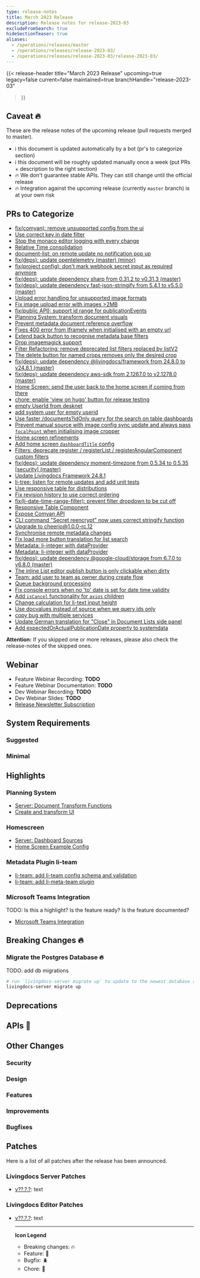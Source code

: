 ```yaml
---
type: release-notes
title: March 2023 Release
description: Release notes for release-2023-03
excludeFromSearch: true
hideSectionTeaser: true
aliases:
  - /operations/releases/master
  - /operations/releases/release-2023-03/
  - /operations/releases/release-2023-03/release-2023-03/
---
```


{{< release-header
  title="March 2023 Release"
  upcoming=true
  legacy=false
  current=false
  maintained=true
  branchHandle="release-2023-03"
>}}

## Caveat :fire:

These are the release notes of the upcoming release (pull requests merged to master).

- :information_source: this document is updated automatically by a bot (pr's to categorize section)
- :information_source: this document will be roughly updated manually once a week (put PRs + description to the right section)
- :fire: We don't guarantee stable APIs. They can still change until the official release
- :fire: Integration against the upcoming release (currently `master` branch) is at your own risk

## PRs to Categorize
* [fix(comyan): remove unsupported config from the ui](https://github.com/livingdocsIO/livingdocs-editor/pull/6184)
* [Use correct key in date filter](https://github.com/livingdocsIO/livingdocs-server/pull/5112)
* [Stop the monaco editor logging with every change](https://github.com/livingdocsIO/livingdocs-editor/pull/6186)
* [Relative Time consolidation](https://github.com/livingdocsIO/livingdocs-editor/pull/6193)
* [document-list: on remote update no notification pop up](https://github.com/livingdocsIO/livingdocs-editor/pull/6137)
* [fix(deps): update opentelemetry (master) (minor)](https://github.com/livingdocsIO/livingdocs-server/pull/5040)
* [fix(project config): don't mark webhook secret input as required anymore](https://github.com/livingdocsIO/livingdocs-editor/pull/6192)
* [fix(deps): update dependency sharp from 0.31.2 to v0.31.3 (master)](https://github.com/livingdocsIO/livingdocs-server/pull/5105)
* [fix(deps): update dependency fast-json-stringify from 5.4.1 to v5.5.0 (master)](https://github.com/livingdocsIO/livingdocs-server/pull/5108)
* [Upload error handling for unsupported image formats](https://github.com/livingdocsIO/livingdocs-editor/pull/6183)
* [Fix image upload error with images >2MB](https://github.com/livingdocsIO/livingdocs-server/pull/5101)
* [fix(public API): support id range for publicationEvents](https://github.com/livingdocsIO/livingdocs-server/pull/5098)
* [Planning System: transform document visuals](https://github.com/livingdocsIO/livingdocs-editor/pull/6139)
* [Prevent metadata document reference overflow](https://github.com/livingdocsIO/livingdocs-editor/pull/6179)
* [Fixes 400 error from Iframely when initialised with an empty url](https://github.com/livingdocsIO/livingdocs-editor/pull/5926)
* [Extend back button to recognise metadata base filters](https://github.com/livingdocsIO/livingdocs-editor/pull/6153)
* [Drop imagemagick support](https://github.com/livingdocsIO/livingdocs-server/pull/5095)
* [Filter Refactoring: remove deprecated list filters replaced by listV2](https://github.com/livingdocsIO/livingdocs-editor/pull/6166)
* [The delete button for named crops removes only the desired crop](https://github.com/livingdocsIO/livingdocs-editor/pull/6167)
* [fix(deps): update dependency @livingdocs/framework from 24.8.0 to v24.8.1 (master)](https://github.com/livingdocsIO/livingdocs-server/pull/5082)
* [fix(deps): update dependency aws-sdk from 2.1267.0 to v2.1278.0 (master)](https://github.com/livingdocsIO/livingdocs-server/pull/5084)
* [Home Screen: send the user back to the home screen if coming from there](https://github.com/livingdocsIO/livingdocs-editor/pull/6158)
* [chore: enable 'view on hugo' button for release testing](https://github.com/livingdocsIO/livingdocs-server/pull/5087)
* [empty UserId from desknet](https://github.com/livingdocsIO/livingdocs-server/pull/5086)
* [add system user for empty userid](https://github.com/livingdocsIO/livingdocs-editor/pull/6161)
* [Use faster /documents?idOnly query for the search on table dashboards](https://github.com/livingdocsIO/livingdocs-editor/pull/6152)
* [Prevent manual source with image config sync update and always pass `focalPoint` when initialising image cropper](https://github.com/livingdocsIO/livingdocs-editor/pull/6141)
* [Home screen refinements](https://github.com/livingdocsIO/livingdocs-editor/pull/6149)
* [Add home screen `dashboardTitle` config](https://github.com/livingdocsIO/livingdocs-server/pull/5074)
* [Filters: deprecate register / registerList / registerAngularComponent custom filters](https://github.com/livingdocsIO/livingdocs-editor/pull/6150)
* [fix(deps): update dependency moment-timezone from 0.5.34 to 0.5.35 [security] (master)](https://github.com/livingdocsIO/livingdocs-editor/pull/5822)
* [Update Livingdocs Framework 24.8.1](https://github.com/livingdocsIO/livingdocs-editor/pull/6145)
* [li-tree: listen for remote updates and add unit tests](https://github.com/livingdocsIO/livingdocs-editor/pull/6105)
* [Use responsive table for distributions](https://github.com/livingdocsIO/livingdocs-editor/pull/6143)
* [Fix revision history to use correct ordering](https://github.com/livingdocsIO/livingdocs-server/pull/5071)
* [fix(li-date-time-range-filter): prevent filter dropdown to be cut off](https://github.com/livingdocsIO/livingdocs-editor/pull/6140)
* [Responsive Table Component](https://github.com/livingdocsIO/livingdocs-editor/pull/6134)
* [Expose Comyan API](https://github.com/livingdocsIO/livingdocs-server/pull/5069)
* [CLI command "Secret reencrypt" now uses correct stringify function ](https://github.com/livingdocsIO/livingdocs-server/pull/5064)
* [Upgrade to cheerio@1.0.0-rc.12](https://github.com/livingdocsIO/livingdocs-server/pull/5063)
* [Synchronise remote metadata changes](https://github.com/livingdocsIO/livingdocs-editor/pull/5861)
* [Fix load more button translation for list search](https://github.com/livingdocsIO/livingdocs-editor/pull/6131)
* [Metadata: li-integer with dataProvider](https://github.com/livingdocsIO/livingdocs-server/pull/5058)
* [Metadata: li-integer with dataProvider](https://github.com/livingdocsIO/livingdocs-editor/pull/6124)
* [fix(deps): update dependency @google-cloud/storage from 6.7.0 to v6.8.0 (master)](https://github.com/livingdocsIO/livingdocs-server/pull/5056)
* [The inline List editor publish button is only clickable when dirty](https://github.com/livingdocsIO/livingdocs-editor/pull/6121)
* [Team: add user to team as owner during create flow](https://github.com/livingdocsIO/livingdocs-editor/pull/6078)
* [Queue background processing](https://github.com/livingdocsIO/livingdocs-server/pull/5054)
* [Fix console errors when no 'to' date is set for date time validity](https://github.com/livingdocsIO/livingdocs-editor/pull/6106)
* [Add `isCancel` functionality for `axios` children](https://github.com/livingdocsIO/livingdocs-editor/pull/6118)
* [Change calculation for li-text input height](https://github.com/livingdocsIO/livingdocs-editor/pull/6111)
* [ Use docvalues instead of source when we query ids only](https://github.com/livingdocsIO/livingdocs-server/pull/5053)
* [copy bug with multiple services](https://github.com/livingdocsIO/livingdocs-editor/pull/6112)
* [Update German translation for "Close" in Document Lists side panel](https://github.com/livingdocsIO/livingdocs-editor/pull/6107)
* [Add expectedOrActualPublicationDate property to systemdata](https://github.com/livingdocsIO/livingdocs-server/pull/5050)

**Attention:** If you skipped one or more releases, please also check the release-notes of the skipped ones.

## Webinar

* Feature Webinar Recording: **TODO**
* Feature Webinar Documentation: **TODO**
* Dev Webinar Recording: **TODO**
* Dev Webinar Slides: **TODO**
* [Release Newsletter Subscription](https://confirmsubscription.com/h/j/61B064416E79453D)

## System Requirements

### Suggested

### Minimal


## Highlights

### Planning System

* [Server: Document Transform Functions](https://github.com/livingdocsIO/livingdocs-server/pull/5010)
* [Create and transform UI](https://github.com/livingdocsIO/livingdocs-editor/pull/6060)

### Homescreen

* [Server: Dashboard Sources](https://github.com/livingdocsIO/livingdocs-server/pull/5016)
* [Home Screen Example Config](https://github.com/livingdocsIO/livingdocs-server/pull/5020)

### Metadata Plugin li-team

* [li-team: add li-team config schema and validation](https://github.com/livingdocsIO/livingdocs-server/pull/4974)
* [li-team: add li-meta-team plugin](https://github.com/livingdocsIO/livingdocs-editor/pull/6024)

### Microsoft Teams Integration

TODO: Is this a highlight? Is the feature ready? Is the feature documented?

* [Microsoft Teams Integration](https://github.com/livingdocsIO/livingdocs-server/pull/4408)

## Breaking Changes :fire:

### Migrate the Postgres Database :fire:

TODO: add db migrations

```sh
# run `livingdocs-server migrate up` to update to the newest database scheme
livingdocs-server migrate up
```

## Deprecations

## APIs :gift:

## Other Changes

### Security

### Design

### Features

### Improvements

### Bugfixes


## Patches

Here is a list of all patches after the release has been announced.

### Livingdocs Server Patches
- [v??.?.?](https://github.com/livingdocsIO/livingdocs-server/releases/tag/v??.?.?): text

### Livingdocs Editor Patches
- [v??.?.?](https://github.com/livingdocsIO/livingdocs-editor/releases/tag/v??.?.?): text

  ---
  **Icon Legend**
  * Breaking changes: :fire:
  * Feature: :gift:
  * Bugfix: :beetle:
  * Chore: :wrench:

